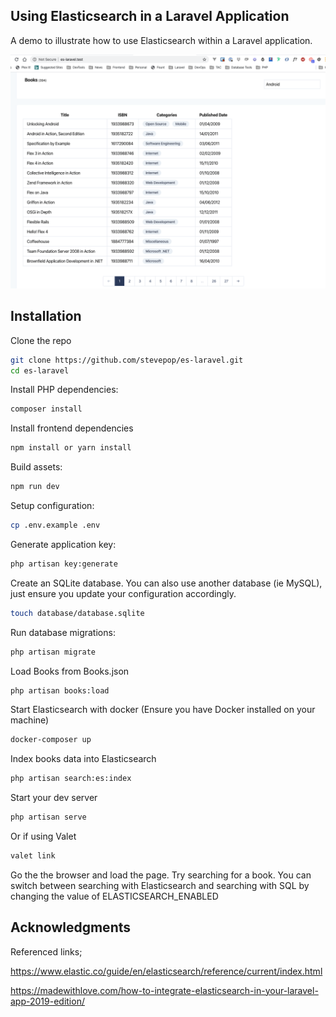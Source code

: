 ## Using Elasticsearch in a Laravel Application

A demo to illustrate how to use Elasticsearch within a Laravel application.

![](https://raw.githubusercontent.com/stevepop/es-laravel/master/public/images/books.png)

## Installation

Clone the repo

```sh
git clone https://github.com/stevepop/es-laravel.git
cd es-laravel
```

Install PHP dependencies:

```sh
composer install
```

Install frontend dependencies

```sh
npm install or yarn install
```

Build assets:

```sh
npm run dev
```

Setup configuration:

```sh
cp .env.example .env
```

Generate application key:

```sh
php artisan key:generate
```

Create an SQLite database. You can also use another database (ie MySQL), just ensure you update your configuration accordingly.

```sh
touch database/database.sqlite
```

Run database migrations:

```sh
php artisan migrate
```

Load Books from Books.json

```sh
php artisan books:load
```

Start Elasticsearch with docker (Ensure you have Docker installed on your machine)

```sh
docker-composer up
```

Index books data into Elasticsearch

```sh
php artisan search:es:index
```

Start your dev server

```sh
php artisan serve
```

Or if using Valet

```sh
valet link
```

Go the the browser and load the page. Try searching for a book. You can switch between searching with Elasticsearch and searching with SQL by changing the value of ELASTICSEARCH_ENABLED

## Acknowledgments
Referenced links;

https://www.elastic.co/guide/en/elasticsearch/reference/current/index.html 

https://madewithlove.com/how-to-integrate-elasticsearch-in-your-laravel-app-2019-edition/
